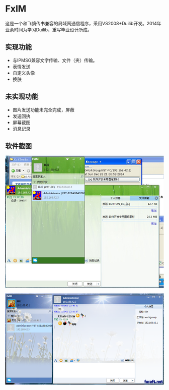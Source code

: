# FxIM
这是一个和飞鸽传书兼容的局域网通信程序，采用VS2008+Duilib开发。2014年业余时间为学习Duilib，重写毕业设计所成。

## 实现功能

* 与IPMSG兼容文字传输、文件（夹）传输。
* 表情发送
* 自定义头像
* 换肤

## 未实现功能

* 图片发送功能未完全完成，屏蔽
* 发送回执
* 屏幕截图
* 消息记录

## 软件截图

![FxIM与虚拟机中的IPMSG通信](./screenshot/FxIM1.jpg)

![FxIM与虚拟机中的FxIM通信](./screenshot/FxIM2.png)
